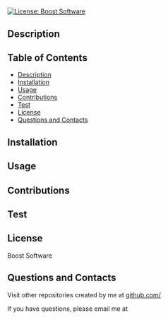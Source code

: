 # 

[![License: Boost Software](https://img.shields.io/badge/License-Boost_1.0-lightblue.svg)](https://www.boost.org/LICENSE_1_0.txt)


## Description



## Table of Contents
* [Description](#description)
* [Installation](#installation)
* [Usage](#usage)
* [Contributions](#contributions)
* [Test](#test)
* [License](#license)
* [Questions and Contacts](#questions-and-contacts)


## Installation



## Usage



## Contributions



## Test



## License
Boost Software


## Questions and Contacts
Visit other repositories created by me at [github.com/](https://github.com/)

If you have questions, please email me at [](mailto:)
